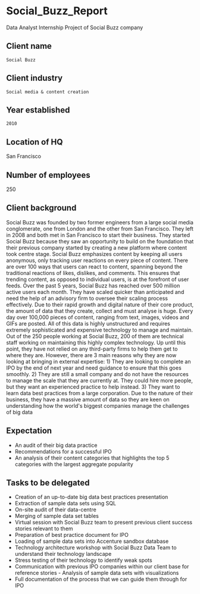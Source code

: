 # Social_Buzz_Report
   Data Analyst Internship Project of Social Buzz company
   
##  Client name
    Social Buzz
## Client industry   
    Social media & content creation 
## Year established
    2010
## Location of HQ
   San Francisco
## Number of employees
   250
## Client background
   Social Buzz was founded by two former engineers from a large social media conglomerate, one from London and the other from San Francisco. They left in 2008 and both met in San Francisco to start their business. They started Social Buzz because they saw an opportunity to build on the foundation that their previous company started by creating a new platform where content took centre stage. Social Buzz emphasizes content by keeping all users anonymous, only tracking user reactions on every piece of content. There are over 100 ways that users can react to content, spanning beyond the traditional reactions of likes, dislikes, and comments. This ensures that trending content, as opposed to individual users, is at the forefront of user feeds. Over the past 5 years, Social Buzz has reached over 500 million active users each month. They have scaled quicker than anticipated and need the help of an advisory firm to oversee their scaling process effectively. Due to their rapid growth and digital nature of their core product, the amount of data that they create, collect and must analyse is huge. Every day over 100,000 pieces of content, ranging from text, images, videos and GIFs are posted. All of this data is highly unstructured and requires extremely sophisticated and expensive technology to manage and maintain. Out of the 250 people working at Social Buzz, 200 of them are technical staff working on maintaining this highly complex technology. Up until this point, they have not relied on any third-party firms to help them get to where they are. However, there are 3 main reasons why they are now looking at bringing in external expertise: 1) They are looking to complete an IPO by the end of next year and need guidance to ensure that this goes smoothly. 2) They are still a small company and do not have the resources to manage the scale that they are currently at. They could hire more people, but they want an experienced practice to help instead. 3) They want to learn data best practices from a large corporation. Due to the nature of their business, they have a massive amount of data so they are keen on understanding how the world's biggest companies manage the challenges of big data
## Expectation
 - An audit of their big data practice
 - Recommendations for a successful IPO 
 - An analysis of their content categories that highlights the top 5 categories with the largest aggregate popularity 
## Tasks to be delegated
 - Creation of an up-to-date big data best practices presentation 
- Extraction of sample data sets using SQL
- On-site audit of their data-centre 
- Merging of sample data set tables 
- Virtual session with Social Buzz team to present previous client success stories relevant to them
 - Preparation of best practice document for IPO
 - Loading of sample data sets into Accenture sandbox database
 - Technology architecture workshop with Social Buzz Data Team to understand their technology landscape 
- Stress testing of their technology to identify weak spots 
- Communication with previous IPO companies within our client base for reference stories - Analysis of sample data sets with visualizations
 - Full documentation of the process that we can guide them through for IPO


